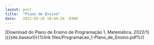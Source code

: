 ```yaml
---
layout: post
title:  "Plano de Ensino"
date:   2022-05-26 10:44:26 -0300
---
```


[Download do Plano de Ensino de Programação 1, Matemática, 2022/1]({{site.baseurl}}{%link files/Programacao_1-Plano_de_Ensino.pdf%})
